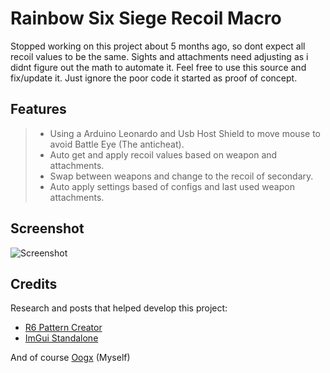 # Rainbow Six Siege Recoil Macro

Stopped working on this project about 5 months ago, so dont expect all recoil values to be the same. Sights and attachments need adjusting as i didnt figure out the math to automate it. Feel free to use this source and fix/update it. Just ignore the poor code it started as proof of concept.
## Features
>- Using a Arduino Leonardo and Usb Host Shield to move mouse to avoid Battle Eye (The anticheat).
>- Auto get and apply recoil values based on weapon and attachments.
>- Swap between weapons and change to the recoil of secondary.
>- Auto apply settings based of configs and last used weapon attachments.
## Screenshot
![Screenshot](image.png)

## Credits

Research and posts that helped develop this project:

- [R6 Pattern Creator](https://www.unknowncheats.me/forum/rainbow-six-siege/616076-r6-recoil-pattern-creation-math-anti-recoil.html)
- [ImGui Standalone](https://github.com/adamhlt/D3D11-Overlay-ImGui)

And of course [Oogx](https://github.com/oogx) (Myself)